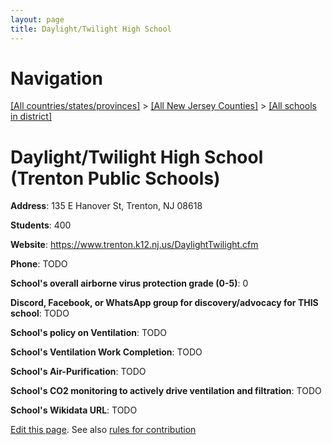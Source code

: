 ```yaml
---
layout: page
title: Daylight/Twilight High School
---
```

# Navigation

[[All countries/states/provinces]](../../..) > [[All New Jersey Counties]](../..) > [[All schools in district]](..)

# Daylight/Twilight High School (Trenton Public Schools)

**Address**: 135 E Hanover St, Trenton, NJ 08618

**Students**: 400

**Website**: <https://www.trenton.k12.nj.us/DaylightTwilight.cfm>

**Phone**: TODO

**School's overall airborne virus protection grade (0-5)**: 0

**Discord, Facebook, or WhatsApp group for discovery/advocacy for THIS school**: TODO

**School's policy on Ventilation**: TODO

**School's Ventilation Work Completion**: TODO

**School's Air-Purification**: TODO

**School's CO2 monitoring to actively drive ventilation and filtration**: TODO

**School's Wikidata URL**: TODO


[Edit this page](https://github.com/ventilate-schools/NJ/edit/main/./Mercer/Trenton_Public_Schools/Daylight_Twilight_High_School.md). See also [rules for contribution](../../../contribution-rules/)